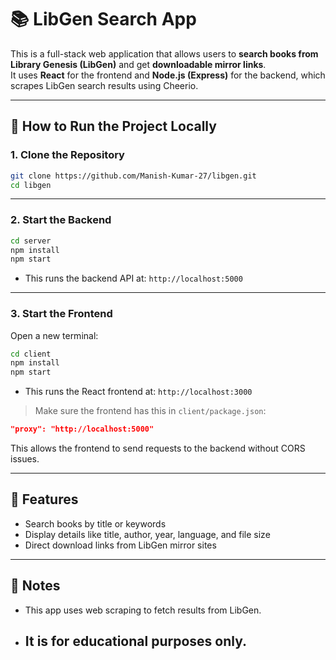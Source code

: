 # 📚 LibGen Search App

This is a full-stack web application that allows users to **search books from Library Genesis (LibGen)** and get **downloadable mirror links**.  
It uses **React** for the frontend and **Node.js (Express)** for the backend, which scrapes LibGen search results using Cheerio.

---

## 🚀 How to Run the Project Locally

### 1. Clone the Repository

```bash
git clone https://github.com/Manish-Kumar-27/libgen.git
cd libgen

```

---

### 2. Start the Backend

```bash
cd server
npm install
npm start
```

- This runs the backend API at: `http://localhost:5000`

---

### 3. Start the Frontend

Open a new terminal:

```bash
cd client
npm install
npm start
```

- This runs the React frontend at: `http://localhost:3000`

> Make sure the frontend has this in `client/package.json`:

```json
"proxy": "http://localhost:5000"
```

This allows the frontend to send requests to the backend without CORS issues.

---

## 🧪 Features

- Search books by title or keywords
- Display details like title, author, year, language, and file size
- Direct download links from LibGen mirror sites

---

## 📌 Notes

- This app uses web scraping to fetch results from LibGen.
- ## It is for **educational purposes only**.

```

```
